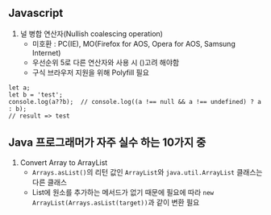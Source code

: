 ## Javascript

1. 널 병합 연산자(Nullish coalescing operation)  
    - 미호환 : PC(IE), MO(Firefox for AOS, Opera for AOS, Samsung Internet)
    - 우선순위 5로 다른 연산자와 사용 시 ()고려 해야함
    - 구식 브라우저 지원을 위해 Polyfill 필요
    
```
let a;
let b = 'test';
console.log(a??b);  // console.log((a !== null && a !== undefined) ? a : b);
// result => test
```

## Java 프로그래머가 자주 실수 하는 10가지 중

1. Convert Array to ArrayList  
    - `Arrays.asList()`의 리턴 값인 `ArrayList`와 `java.util.ArrayList` 클래스는 다른 클래스
    - List에 원소를 추가하는 메서드가 없기 때문에 필요에 따라 `new ArrayList(Arrays.asList(target))`과 같이 변환 필요
    
